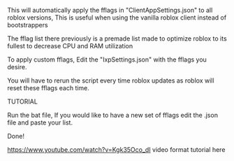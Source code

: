 This will automatically apply the fflags in "ClientAppSettings.json" to all roblox versions, This is useful when using the vanilla roblox client instead of bootstrappers

The fflag list there previously is a premade list made to optimize roblox to its fullest to decrease CPU and RAM utilization

To apply custom fflags, Edit the "IxpSettings.json" with the fflags you desire.

You will have to rerun the script every time roblox updates as roblox will reset these fflags each time.

TUTORIAL 

Run the bat file, If you would like to have a new set of fflags edit the .json file and paste your list.

Done!


https://www.youtube.com/watch?v=Kgk35Oco_dI video format tutorial here
